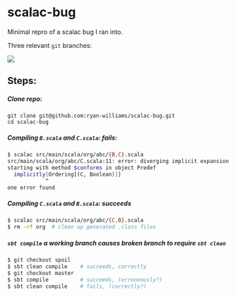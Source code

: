 # scalac-bug
Minimal repro of a scalac bug I ran into.

Three relevant `git` branches:

![](https://d3vv6lp55qjaqc.cloudfront.net/items/1P0d2b120K203K1i2Y20/Screen%20Shot%202017-03-08%20at%209.59.13%20PM.png)

## Steps:

##### Clone repo:
```
git clone git@github.com:ryan-williams/scalac-bug.git
cd scalac-bug
```

##### Compiling `B.scala` and `C.scala`: **fails**:

```bash
$ scalac src/main/scala/org/abc/{B,C}.scala
src/main/scala/org/abc/C.scala:11: error: diverging implicit expansion for type Ordering[(org.abc.C, Boolean)]
starting with method $conforms in object Predef
  implicitly[Ordering[(C, Boolean)]]
            ^
one error found
```

##### Compiling `C.scala` and `B.scala`: succeeds

```bash
$ scalac src/main/scala/org/abc/{C,B}.scala
$ rm -rf org  # clean up generated .class files
```

##### `sbt compile` a working branch causes broken branch to require `sbt clean`

```bash
$ git checkout spoil
$ sbt clean compile    # succeeds, correctly
$ git checkout master
$ sbt compile          # succeeds, (erroneously?)
$ sbt clean compile    # fails, (correctly?)
```
